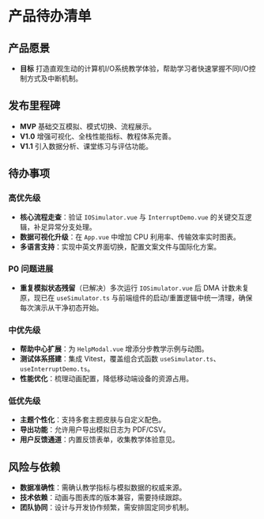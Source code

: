 # 产品待办清单

## 产品愿景
- **目标** 打造直观生动的计算机I/O系统教学体验，帮助学习者快速掌握不同I/O控制方式及中断机制。

## 发布里程碑
- **MVP** 基础交互模拟、模式切换、流程展示。
- **V1.0** 增强可视化、全栈性能指标、教程体系完善。
- **V1.1** 引入数据分析、课堂练习与评估功能。

## 待办事项

### 高优先级
- **核心流程走查**：验证 `IOSimulator.vue` 与 `InterruptDemo.vue` 的关键交互逻辑，补足异常分支处理。
- **数据可视化升级**：在 `App.vue` 中增加 CPU 利用率、传输效率实时图表。
- **多语言支持**：实现中英文界面切换，配置文案文件与国际化方案。

### P0 问题进展
- **重复模拟状态残留**（已解决）多次运行 `IOSimulator.vue` 后 DMA 计数未复原，现已在 `useSimulator.ts` 与前端组件的启动/重置逻辑中统一清理，确保每次演示从干净初态开始。

### 中优先级
- **帮助中心扩展**：为 `HelpModal.vue` 增添分步教学示例与动图。
- **测试体系搭建**：集成 Vitest，覆盖组合式函数 `useSimulator.ts`、`useInterruptDemo.ts`。
- **性能优化**：梳理动画配置，降低移动端设备的资源占用。

### 低优先级
- **主题个性化**：支持多套主题皮肤与自定义配色。
- **导出功能**：允许用户导出模拟日志为 PDF/CSV。
- **用户反馈通道**：内置反馈表单，收集教学体验意见。

## 风险与依赖
- **数据准确性**：需确认教学指标与模拟数据的权威来源。
- **技术依赖**：动画与图表库的版本兼容，需要持续跟踪。
- **团队协同**：设计与开发协作频繁，需安排固定同步机制。
